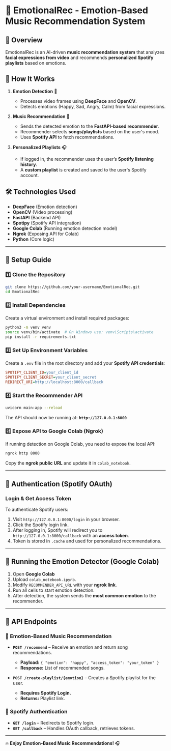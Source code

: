 # 🎵 EmotionalRec - Emotion-Based Music Recommendation System

## **📌 Overview**
EmotionalRec is an AI-driven **music recommendation system** that analyzes **facial expressions from video** and recommends **personalized Spotify playlists** based on emotions.

## **🚀 How It Works**
1. **Emotion Detection** 🧠
   - Processes video frames using **DeepFace** and **OpenCV**.
   - Detects emotions (Happy, Sad, Angry, Calm) from facial expressions.
   
2. **Music Recommendation** 🎵
   - Sends the detected emotion to the **FastAPI-based recommender**.
   - Recommender selects **songs/playlists** based on the user's mood.
   - Uses **Spotify API** to fetch recommendations.

3. **Personalized Playlists** 🎧
   - If logged in, the recommender uses the user’s **Spotify listening history**.
   - A **custom playlist** is created and saved to the user's Spotify account.
   
## **🛠 Technologies Used**
- **DeepFace** (Emotion detection)
- **OpenCV** (Video processing)
- **FastAPI** (Backend API)
- **Spotipy** (Spotify API integration)
- **Google Colab** (Running emotion detection model)
- **Ngrok** (Exposing API for Colab)
- **Python** (Core logic)

---

## **🔧 Setup Guide**

### **1️⃣ Clone the Repository**
```bash
git clone https://github.com/your-username/EmotionalRec.git
cd EmotionalRec
```

### **2️⃣ Install Dependencies**
Create a virtual environment and install required packages:
```bash
python3 -m venv venv
source venv/bin/activate  # On Windows use: venv\Scripts\activate
pip install -r requirements.txt
```

### **3️⃣ Set Up Environment Variables**
Create a `.env` file in the root directory and add your **Spotify API credentials**:
```ini
SPOTIFY_CLIENT_ID=your_client_id
SPOTIFY_CLIENT_SECRET=your_client_secret
REDIRECT_URI=http://localhost:8000/callback
```

### **4️⃣ Start the Recommender API**
```bash
uvicorn main:app --reload
```
The API should now be running at: **`http://127.0.0.1:8000`**

### **5️⃣ Expose API to Google Colab (Ngrok)**
If running detection on Google Colab, you need to expose the local API:
```bash
ngrok http 8000
```
Copy the **ngrok public URL** and update it in `colab_notebook`.

---

## **📡 Authentication (Spotify OAuth)**
### **Login & Get Access Token**
To authenticate Spotify users:
1. Visit `http://127.0.0.1:8000/login` in your browser.
2. Click the Spotify login link.
3. After logging in, Spotify will redirect you to `http://127.0.0.1:8000/callback` with an **access token**.
4. Token is stored in `.cache` and used for personalized recommendations.

---

## **🚀 Running the Emotion Detector (Google Colab)**
1. Open **Google Colab**
2. Upload `colab_notebook.ipynb`.
3. Modify `RECOMMENDER_API_URL` with your **ngrok link**.
4. Run all cells to start emotion detection.
5. After detection, the system sends the **most common emotion** to the recommender.

---

## **🎯 API Endpoints**
### **📌 Emotion-Based Music Recommendation**
- **`POST /recommend`** – Receive an emotion and return song recommendations.
  - **Payload:** `{ "emotion": "happy", "access_token": "your_token" }`
  - **Response:** List of recommended songs.

- **`POST /create-playlist/{emotion}`** – Creates a Spotify playlist for the user.
  - **Requires Spotify Login.**
  - **Returns:** Playlist link.

### **📌 Spotify Authentication**
- **`GET /login`** – Redirects to Spotify login.
- **`GET /callback`** – Handles OAuth callback, retrieves tokens.

---

🔥 **Enjoy Emotion-Based Music Recommendations!** 🎧

